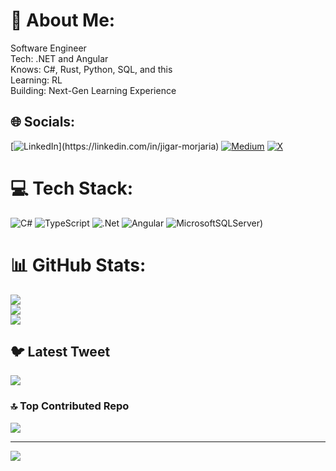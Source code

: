 # 💫 About Me:
Software Engineer <br>Tech: .NET and Angular<br>Knows: C#, Rust, Python, SQL, and this<br>Learning: RL <br>Building: Next-Gen Learning Experience


## 🌐 Socials:
[![LinkedIn]([https://upload.wikimedia.org/wikipedia/commons/8/81/LinkedIn_icon.svg](https://icons.getbootstrap.com/assets/icons/linkedin.svg))](https://linkedin.com/in/jigar-morjaria) [![Medium](https://img.shields.io/badge/Medium-12100E?logo=medium&logoColor=white)](https://medium.com/@morjariyajigar45) [![X](https://img.shields.io/badge/-%20-%23000000.svg?logo=X&logoColor=white)](https://x.com/jigar_o) 

# 💻 Tech Stack:
![C#](https://img.shields.io/badge/c%23-%23239120.svg?style=for-the-badge&logo=c-sharp&logoColor=white) ![TypeScript](https://img.shields.io/badge/typescript-%23007ACC.svg?style=for-the-badge&logo=typescript&logoColor=white) ![.Net](https://img.shields.io/badge/.NET-5C2D91?style=for-the-badge&logo=.net&logoColor=white) ![Angular](https://img.shields.io/badge/angular-%23DD0031.svg?style=for-the-badge&logo=angular&logoColor=white) ![MicrosoftSQLServer](https://img.shields.io/badge/Microsoft%20SQL%20Sever-CC2927?style=for-the-badge&logo=microsoft%20sql%20server&logoColor=white))
# 📊 GitHub Stats:
![](https://github-readme-stats.vercel.app/api?username=sangnovamoqapi&theme=dark&hide_border=false&include_all_commits=true&count_private=true)<br/>
![](https://github-readme-streak-stats.herokuapp.com/?user=sangnovamoqapi&theme=dark&hide_border=false)<br/>
![](https://github-readme-stats.vercel.app/api/top-langs/?username=sangnovamoqapi&theme=dark&hide_border=false&include_all_commits=true&count_private=true&layout=compact)

## 🐦 Latest Tweet
![](https://gtce.itsvg.in/api?username=jigar_o&theme=aura&response=true&border=true&time=true&icon=default)

### 🔝 Top Contributed Repo
![](https://github-contributor-stats.vercel.app/api?username=sangnovamoqapi&limit=5&theme=dark&combine_all_yearly_contributions=true)

---
[![](https://visitcount.itsvg.in/api?id=sangnovamoqapi&icon=0&color=0)](https://visitcount.itsvg.in)

